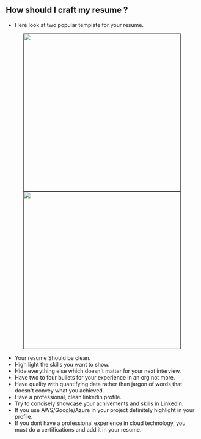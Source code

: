 ## How should I craft my resume ?

* Here look at two popular template for your resume.
<div align="center">
  <a href="">
    <img src="https://github.com/sandipsahoo2k2/my/assets/5547869/b6475de1-1483-4144-ab80-831e3a6a8b02" width="412px"/>
  </a>
  <a href="">
    <img src="https://github.com/sandipsahoo2k2/my/assets/5547869/10dcf446-557e-4cc4-bb9b-f7a5d5b42cdf" width="412px"/> 
  </a>
</div>

* Your resume Should be clean.
* High light the skills you want to show.
* Hide everything else which doesn't matter for your next interview.
* Have two to four bullets for your experience in an org not more.
* Have quality with quantifying data rather than jargon of words that doesn't convey what you achieved.
* Have a professional, clean linkedin profile.
* Try to concisely showcase your achivements and skills in LinkedIn.
* If you use AWS/Google/Azure in your project definitely highlight in your profile.
* If you dont have a professional experience in cloud technology, you must do a certifications and add it in your resume.

